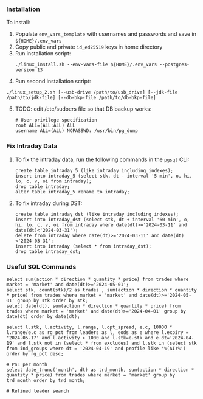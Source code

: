 ### Installation

To install:
1. Populate `env_vars_template` with usernames and passwords and save in `${HOME}/.env_vars`  
2. Copy public and private `id_ed25519` keys in home directory  
3. Run installation script:
   ```
   ./linux_install.sh --env-vars-file ${HOME}/.env_vars --postgres-version 13
   ```
4. Run second installation script:
  ```
  ./linux_setup_2.sh [--usb-drive /path/to/usb_drive] [--jdk-file /path/to/jdk-file] [--db-bkp-file /path/to/db-bkp-file]
  ```
5. TODO: edit /etc/sudoers file so that DB backup works:
   ```
   # User privilege specification
   root	ALL=(ALL:ALL) ALL
   username	ALL=(ALL) NOPASSWD: /usr/bin/pg_dump
   ```
   
### Fix Intraday Data
1. To fix the intraday data, run the following commands in the `pgsql` CLI:
   ```
   create table intraday_5 (like intraday including indexes);
   insert into intraday_5 (select stk, dt - interval '5 min', o, hi, lo, c, v, oi from intraday);
   drop table intraday;
   alter table intraday_5 rename to intraday;
   ```
2. To fix intraday during DST:
   ```
   create table intraday_dst (like intraday including indexes);
   insert into intraday_dst (select stk, dt + interval '60 min', o, hi, lo, c, v, oi from intraday where date(dt)>='2024-03-11' and date(dt)<'2024-03-31');
   delete from intraday where date(dt)>='2024-03-11' and date(dt)<'2024-03-31';
   insert into intraday (select * from intraday_dst);
   drop table intraday_dst;
   ```
### Useful SQL Commands
   ```
   select sum(action * direction * quantity * price) from trades where market = 'market' and date(dt)>='2024-05-01';
   select stk, count(stk)/2 as trades , sum(action * direction * quantity * price) from trades where market = 'market' and date(dt)>='2024-05-01' group by stk order by stk;
   select date(dt), sum(action * direction * quantity * price) from trades where market = 'market' and date(dt)>='2024-04-01' group by date(dt) order by date(dt);

   select l.stk, l.activity, l.range, l.opt_spread, e.c, 10000 * l.range/e.c as rg_pct from leaders as l, eods as e where l.expiry = '2024-05-17' and l.activity > 1000 and l.stk=e.stk and e.dt='2024-04-19' and l.stk not in (select * from excludes) and l.stk in (select stk from ind_groups where dt = '2024-04-19' and profile like '%(AI)%') order by rg_pct desc;

   # PnL per month
   select date_trunc('month', dt) as trd_month, sum(action * direction * quantity * price) from trades where market = 'market' group by trd_month order by trd_month;

   # Refined leader search

   ```
